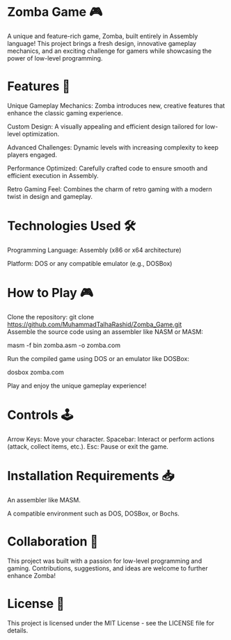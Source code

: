 # Zomba Game 🎮
A unique and feature-rich game, Zomba, built entirely in Assembly language! This project brings a fresh design, innovative gameplay mechanics, and an exciting challenge for gamers while showcasing the power of low-level programming.

# Features 🚀
Unique Gameplay Mechanics: Zomba introduces new, creative features that enhance the classic gaming experience.

Custom Design: A visually appealing and efficient design tailored for low-level optimization.

Advanced Challenges: Dynamic levels with increasing complexity to keep players engaged.

Performance Optimized: Carefully crafted code to ensure smooth and efficient execution in Assembly.

Retro Gaming Feel: Combines the charm of retro gaming with a modern twist in design and gameplay.
# Technologies Used 🛠️
Programming Language: Assembly (x86 or x64 architecture)

Platform: DOS or any compatible emulator (e.g., DOSBox)

# How to Play 🎮
Clone the repository:
git clone https://github.com/MuhammadTalhaRashid/Zomba_Game.git  
Assemble the source code using an assembler like NASM or MASM:

masm -f bin zomba.asm -o zomba.com  

Run the compiled game using DOS or an emulator like DOSBox:

dosbox zomba.com  

Play and enjoy the unique gameplay experience!
# Controls 🕹️
Arrow Keys: Move your character.
Spacebar: Interact or perform actions (attack, collect items, etc.).
Esc: Pause or exit the game.

# Installation Requirements 📥
An assembler like MASM.

A compatible environment such as DOS, DOSBox, or Bochs.

# Collaboration 🤝
This project was built with a passion for low-level programming and gaming. Contributions, suggestions, and ideas are welcome to further enhance Zomba!

# License 📜
This project is licensed under the MIT License - see the LICENSE file for details.
